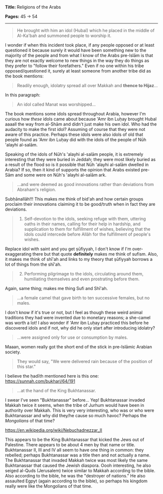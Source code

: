 **Title:** Religions of the Arabs

**Pages:** 45 -> 54

---

> He brought with him an idol (Hubal) which he placed in the middle of Al-Ka'bah and summoned people to worship it.

I wonder if when this incident took place, if any people opposed or at least questioned it because surely it would have been something new to the majority of the people and from what I know of the Arabs pre-Islām is that they are not exactly welcome to new things in the way they do things as they prefer to "follow their forefathers." Even if no one within his tribe opposed/questioned it, surely at least someone from another tribe did as the book mentions:

> Readily enough, idolatry spread all over Makkah and **thence to Hijaz**...

In this paragraph:

> An idol called Manat was worshipped...

The book mentions some idols spread throughout Arabia, however I'm curious how *these* idols came about because 'Amr ibn Luḥay brought Hubal aaaall the way from al-Shām and didn't just make his own idol. Who had the audacity to make the first idol? Assuming of course that they were not aware of this practice. Perhaps these idols were also idols of old that people found as 'Amr ibn Luḥay did with the idols of the people of Nūh 'alayhi al-salām.

Speaking of the idols of Nūh's 'alayhi al-salām people, it is extremely interesting that they were buried in Jeddah; they were most likely buried as a result of the flood so is it possible that Nūh 'alayhi al-salām dwelled in Arabia? If so, then it kind of supports the opinion that Arabs existed pre-Sām and some were on Nūh's 'alayhi al-salām ark.

> ...and were deemed as good innovations rather than deviations from Abraham's religion.

Subḥānallāh!!! This makes me think of bid'ah and how certain groups proclaim their innovations claiming it to be good/truth when in fact they are deviations.

> 1. Self-devotion to the idols, seeking refuge with them, uttering oaths in their names, calling for their help in hardship, and supplication to them for fulfillment of wishes, believing that the idols could intercede before Allâh for the fulfillment of people's wishes.

Replace idol with saint and you get ṣūfiyyah, I don't know if I'm over-exaggerating there but that quote **definitely** makes me think of sufism. Also, it makes me think of shī'ah and links to my theory that ṣūfiyyah borrows a lot of things from the shī'ah.

> 2. Performing pilgrimage to the idols, circulating around them, humiliating themselves and even prostrating before them.

Again, same thing; makes me thing Sufi and Shī'ah.

> ...a female camel that gave birth to ten successive females, but no males.

I don't know if it's true or not, but I feel as though these weird animal traditions they had were invented due to monetary reasons; a she-camel was worth a lot! I also wonder if 'Amr ibn Luḥay practiced this before he discovered idols and if not, why did he only start after introducing idolatry?

> ...were assigned only for use or consumption by males.

Maaan, women really got the short end of the stick in pre-Islāmic Arabian society.

> They would say, "We were delivered rain because of the position of this star."

I believe the ḥadīth mentioned here is this one: https://sunnah.com/bukhari/64/191

> ...at the hand of the King Bukhtanassar.

I swear I've seen "Bukhtanassar" before... Yep! Bukhtanassar invaded Makkah twice it seems, when the tribe of Jurhum would have been in authority over Makkah. This is very very interesting, who was or who were Bukhtanassar and why did they/he cause so much havoc? Perhaps the *Mongolians* of that time?

https://en.wikipedia.org/wiki/Nebuchadnezzar_II

This appears to be the King Bukhtanassar that kicked the Jews out of Palestine. There appears to be about 4 men by that name or title. Bukhtanassar II, III and IV all seem to have one thing in common: they rebelled; perhaps Bukhtanassar was a title then and not actually a name. The Bukhtanassar that invaded Makkah twice was most likely the same Bukhtanassar that caused the Jewish diaspora. Oooh interesting, he also seiged al-Quds (Jerusalem) twice similar to Makkah according to the bible. Also according to the bible, he was the "destroyer of nations." He also assaulted Egpyt (again according to the bible), so perhaps his kingdom really were like the Mongolians of that time.
